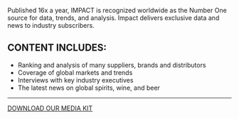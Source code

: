 Published 16x a year, IMPACT is recognized worldwide as the Number One source for data, trends, and analysis. Impact delivers exclusive data and news to industry subscribers.

 

## CONTENT INCLUDES:

- Ranking and analysis of many suppliers, brands and distributors 
- Coverage of global markets and trends
- Interviews with key industry executives
- The latest news on global spirits, wine, and beer

<hr class="g-width-30x g-brd-primary g-my-40">

<a href="/images/pdf/IMPMediaKit_2018.pdf" class="btn btn-md u-btn-outline-primary g-brd-2 g-rounded-10">DOWNLOAD OUR MEDIA KIT</a>
